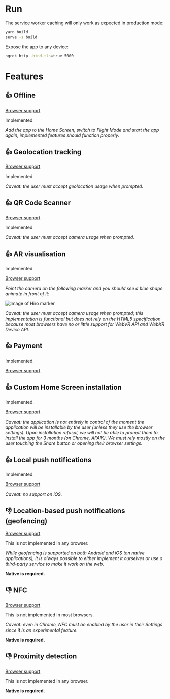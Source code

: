 # Run

The service worker caching will only work as expected in production mode:

```sh
yarn build
serve -s build
```

Expose the app to any device:

```sh
ngrok http -bind-tls=true 5000
```

# Features

## 👍 Offline

[Browser support](https://whatwebcando.today/offline.html)

Implemented.

*Add the app to the Home Screen, switch to Flight Mode and start the app again, implemented 
features should function properly.*

## 👍 Geolocation tracking

[Browser support](https://whatwebcando.today/geolocation.html)

Implemented.

*Caveat: the user must accept geolocation usage when prompted.*

## 👍 QR Code Scanner

[Browser support](https://whatwebcando.today/camera-microphone.html)

Implemented.

*Caveat: the user must accept camera usage when prompted.*

## 👍 AR visualisation

Implemented.

[Browser support](https://whatwebcando.today/vr.html)

*Point the camera on the following marker and you should see a blue shape animate in front of it:*

![Image of Hiro marker](https://jeromeetienne.github.io/AR.js/data/images/HIRO.jpg)

*Caveat: the user must accept camera usage when prompted; this implementation is functional
but does not rely on the HTML5 specification because most browsers have no or little support for
WebVR API and WebXR Device API.*

## 👍 Payment

Implemented.

[Browser support](https://whatwebcando.today/payments.html)

## 👍 Custom Home Screen installation

Implemented.

[Browser support](https://whatwebcando.today/installation.html)

*Caveat: the application is not entirely in control of the moment the application will be 
installable by the user (unless they use the browser settings). Upon installation refusal,
we will not be able to prompt them to install the app for 3 months (on Chrome, AFAIK). We
must rely mostly on the user touching the Share button or opening their browser settings.*

## 👍 Local push notifications

Implemented.

[Browser support](https://whatwebcando.today/local-notifications.html)

*Caveat: no support on iOS.*

## 👎 Location-based push notifications (geofencing)

[Browser support](https://whatwebcando.today/geofencing.html)

This is not implemented in any browser.

*While geofencing is supported on both Android and iOS (on native applications), it is always
possible to either implement it ourselves or use a third-party service to make it work on the web.*

**Native is required.**

## 👎 NFC

[Browser support](https://whatwebcando.today/nfc.html)

This is not implemented in most browsers.

*Caveat: even in Chrome, NFC must be enabled by the user in their Settings
since it is an experimental feature.*

**Native is required.**

## 👎 Proximity detection

[Browser support](https://whatwebcando.today/proximity.html)

This is not implemented in any browser.

**Native is required.**
